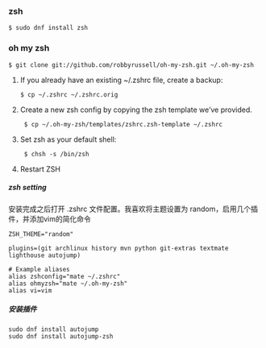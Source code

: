 ### zsh

    $ sudo dnf install zsh

### oh my zsh

    $ git clone git://github.com/robbyrussell/oh-my-zsh.git ~/.oh-my-zsh

 1. If you already have an existing ~/.zshrc file, create a backup:

        $ cp ~/.zshrc ~/.zshrc.orig

3. Create a new zsh config by copying the zsh template we’ve provided.

        $ cp ~/.oh-my-zsh/templates/zshrc.zsh-template ~/.zshrc

4. Set zsh as your default shell:

        $ chsh -s /bin/zsh

5. Restart ZSH

##### zsh setting

安装完成之后打开 .zshrc 文件配置。我喜欢将主题设置为 random，启用几个插件，并添加vim的简化命令

    ZSH_THEME="random"

    plugins=(git archlinux history mvn python git-extras textmate lighthouse autojump)

    # Example aliases
    alias zshconfig="mate ~/.zshrc"
    alias ohmyzsh="mate ~/.oh-my-zsh"
    alias vi=vim

##### 安装插件

    sudo dnf install autojump
    sudo dnf install autojump-zsh
